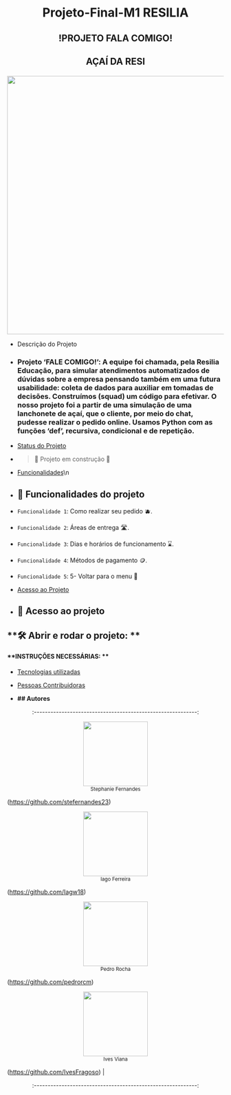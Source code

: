 # <p align="center">Projeto-Final-M1 RESILIA
</p>



## <p align="center">!PROJETO FALA COMIGO!
</p>

## <p align="center">AÇAÍ DA RESI
</p>


<p align="center"><img src="https://user-images.githubusercontent.com/77132612/175435665-03e3f123-d7e6-453a-9958-3de65e601a5a.png" width=600><br>
</p>

* Descrição do Projeto
* ### **Projeto ‘FALE COMIGO!’**: A equipe foi chamada, pela Resilia Educação, para simular atendimentos automatizados de dúvidas sobre a empresa pensando também em uma futura usabilidade: coleta de dados para auxiliar em tomadas de decisões. Construímos (squad) um código para efetivar. O nosso projeto foi a partir de uma simulação de uma lanchonete de açaí, que o cliente, por meio do chat, pudesse realizar o pedido online. Usamos Python com as funções ‘def’, recursiva, condicional e de repetição. 
 
* [Status do Projeto](#status-do-Projeto)

* > :construction: Projeto em construção :construction:

* [Funcionalidades](#funcionalidades-e-demonstração-da-aplicação)\n
* ## :hammer: Funcionalidades do projeto

- `Funcionalidade 1`: Como realizar seu pedido :blueberries:.

- `Funcionalidade 2`: Áreas de entrega :motorway:.

- `Funcionalidade 3`: Dias e horários de funcionamento :hourglass:.

- `Funcionalidade 4`: Métodos de pagamento :coin:.

- `Funcionalidade 5`: 5- Voltar para o menu :page_facing_up:


* [Acesso ao Projeto](#acesso-ao-projeto)

* ## **📁 Acesso ao projeto**


## **🛠️ Abrir e rodar o projeto: **


#### **INSTRUÇÕES NECESSÁRIAS: ** 

* [Tecnologias utilizadas](#tecnologias-utilizadas)
 
* [Pessoas Contribuidoras](#pessoas-contribuidoras)

* **## Autores**

<p align="center">:-----------------------------------------------------------:
</p>
<p align="center"> <img src="https://i.ibb.co/gWhf9JQ/ste-linkedin.jpg" width=150><br><sub>Stephanie Fernandes</sub>
 
(https://github.com/stefernandes23)
</p>

<p align="center"> <img src="https://i.ibb.co/VSv0q4C/IAGO.jpg" width=150><br><sub>Iago Ferreira</sub>
 
(https://github.com/Iagw18) 
</p>

<p align="center"> <img src="https://i.ibb.co/SXTb4MH/pedro.jpg" width=150><br><sub>Pedro Rocha</sub>
 
(https://github.com/pedrorcm) 
</p>

<p align="center"> <img src="https://i.ibb.co/Wv3kws1/ives.jpg" width=150><br><sub>Ives Viana</sub>
 
 (https://github.com/IvesFragoso) | 
</p>

<p align="center">:-----------------------------------------------------------:
 </p>
